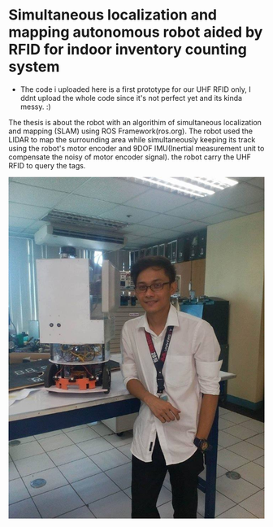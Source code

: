 # Simultaneous localization and mapping autonomous robot aided by RFID for indoor inventory counting system

* The code i uploaded here is a first prototype for our UHF RFID only, I ddnt upload the whole code since it's not perfect yet and its kinda messy. :)

The thesis is about the robot with an algorithim of simultaneous localization and mapping (SLAM) using ROS Framework(ros.org).
The robot used the LIDAR to map the surrounding area while simultaneously keeping its track using the robot's motor encoder 
and 9DOF IMU(Inertial measurement unit to compensate the noisy of motor encoder signal). the robot carry the UHF RFID to query the tags.

![promisechains](https://raw.githubusercontent.com/mkfolio/myThesis/master/s.jpg)
